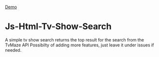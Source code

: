 <a href="https://mmandabes.github.io/Js-Html-Tv-Show-Search/" target="_blank">Demo </a>
# Js-Html-Tv-Show-Search
A simple tv show search
returns the top result for the search from the TvMaze API
Possibilty of adding more features, just leave it under issues if needed.
